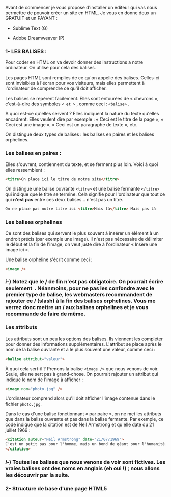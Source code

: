 <meta name="google-site-verification" content="PrCVfwxHMrfw-RE0zp0FwM9rHMfb_65ncViXqT-W74E" />

Avant de commencer je vous propose d'installer un editeur qui vas nous permettre de pouvoir créer un site en HTML.
Je vous en donne deux un GRATUIT et un PAYANT :

- Sublime Text (G)

- Adobe Dreamweaver (P)

### 1- LES BALISES :

Pour coder en HTML on va devoir donner des instructions a notre ordinateur. On utilise pour cela des balises.

Les pages HTML sont remplies de ce qu'on appelle des balises. Celles-ci sont invisibles à l'écran pour vos visiteurs, mais elles permettent à l'ordinateur de comprendre ce qu'il doit afficher.


Les balises se repèrent facilement. Elles sont entourées de « chevrons », c'est-à-dire des symboles `< et >` , comme ceci : `<balise>`  .

À quoi est-ce qu'elles servent ? Elles indiquent la nature du texte qu'elles encadrent. Elles veulent dire par exemple : « Ceci est le titre de la page », « Ceci est une image », « Ceci est un paragraphe de texte », etc.

On distingue deux types de balises : les balises en paires et les balises orphelines.

### Les balises en paires :

Elles s'ouvrent, contiennent du texte, et se ferment plus loin. Voici à quoi elles ressemblent :

```markdown
<titre>On place ici le titre de notre site</titre>
```

On distingue une balise ouvrante `<titre>` et une balise fermante `</titre>` qui indique que le titre se termine. Cela signifie pour l'ordinateur que tout ce qui  **n'est** **pas** entre ces deux balises… n'est pas un titre.

```markdown
On ne place pas notre titre ici <titre>Mais là</titre> Mais pas là
```
### Les balises orphelines

Ce sont des balises qui servent le plus souvent à insérer un élément à un endroit précis (par exemple une image). Il n'est pas nécessaire de délimiter le début et la fin de l'image, on veut juste dire à l'ordinateur « Insère une image ici ».

Une balise orpheline s'écrit comme ceci :

```markdown
<image />
```


### _i_-) Notez que le / de fin n'est pas obligatoire. On pourrait écrire seulement <image> . Néanmoins, pour ne pas les confondre avec le premier type de balise, les webmasters recommandent de rajouter ce /  (slash) à la fin des balises orphelines. Vous me verrez donc mettre un /  aux balises orphelines et je vous recommande de faire de même.
  
### Les attributs

Les attributs sont un peu les options des balises. Ils viennent les compléter pour donner des informations supplémentaires. L'attribut se place après le nom de la balise ouvrante et a le plus souvent une valeur, comme ceci :
  
```markdown  
<balise attribut="valeur">
```
À quoi cela sert-il ? Prenons la balise `<image />`  que nous venons de voir. Seule, elle ne sert pas à grand-chose. On pourrait rajouter un attribut qui indique le nom de l'image à afficher :
  
```markdown 
<image nom="photo.jpg" />
```
  
L'ordinateur comprend alors qu'il doit afficher l'image contenue dans le fichier `photo.jpg`.

Dans le cas d'une balise fonctionnant « par paire », on ne met les attributs que dans la balise ouvrante et pas dans la balise fermante. Par exemple, ce code indique que la citation est de Neil Armstrong et qu'elle date du 21 juillet 1969 :
  
```markdown
<citation auteur="Neil Armstrong" date="21/07/1969">
C'est un petit pas pour l'homme, mais un bond de géant pour l'humanité.
</citation>
```
  
### _i_-) Toutes les balises que nous venons de voir sont fictives. Les vraies balises ont des noms en anglais (eh oui !) ; nous allons les découvrir par la suite.
  
### 2- Structure de base d'une page HTML5
